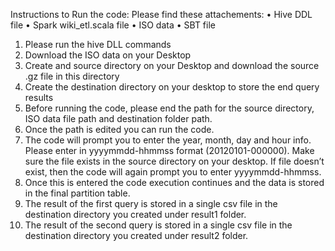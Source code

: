 Instructions to Run the code:
Please find these attachements:
•	Hive DDL file
•	Spark wiki_etl.scala file
•	ISO data
•	SBT file

1.	Please run the hive DLL commands 
2.	Download the ISO data on your Desktop
3.	Create and source directory on your Desktop and download the source .gz file in this directory
4.	Create the destination directory on your desktop to store the end query results
5.	Before running the code, please end the path for the source directory, ISO data file path and destination folder path.
6.	Once the path is edited you can run the code.
7.	The code will prompt you to enter the year, month, day and hour info. Please enter in yyyymmdd-hhmmss format (20120101-000000). Make sure the file exists in the source directory on your desktop. If file doesn’t exist, then the code will again prompt you to enter yyyymmdd-hhmmss. 
8.	Once this is entered the code execution continues and the data is stored in the final partition table.
9.	The result of the first query is stored in a single csv file in the destination directory you created under result1 folder.
10.	The result of the second query is stored in a single csv file in the destination directory you created under result2 folder.

